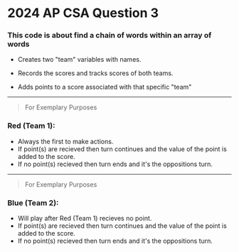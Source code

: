 # 2024 AP CSA Question 3

### This code is about find a chain of words within an array of words
  -  Creates two "team" variables with names.
  *  Records the scores and tracks scores of both teams.   
  +  Adds points to a score associated with that specific "team"
 ____________________________________________________________________
> For Exemplary Purposes
### Red (Team 1):

- Always the first to make actions.
- If point(s) are recieved then turn continues and the value of the point is added to the score.
- If no point(s) recieved then turn ends and it's the oppositions turn.
____________________________________________________________________
> For Exemplary Purposes
### Blue (Team 2):

- Will play after Red (Team 1) recieves no point.
- If point(s) are recieved then turn continues and the value of the point is added to the score.
- If no point(s) recieved then turn ends and it's the oppositions turn.
